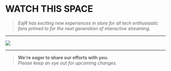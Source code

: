 # WATCH THIS SPACE


> 
> *EajR has exciting new experiences in store for all tech enthusiastic fans primed to for the next generation of interactive streaming.*
> 

---

<a href="https://github.com/EajR-innovativEngineering/EajR-innovativEngineering/blob/main/watchThisSpace.md" target="_blank">
  <img align="center"   src="https://docs.google.com/drawings/d/e/2PACX-1vQwBQJdVzXv1xL5niy_pzGvE3_XpZDHpe0-C5ljGhloZjG2IepOcpqS4ocj9vowPEulCen9IV4bYLzc/pub?w=960&h=720"/>
</a>

---
 
>
>**We're eager to share our efforts with you.**  
> *Please keep an eye out for upcoming changes.* 
> 

